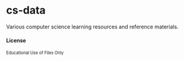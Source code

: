 # cs-data

Various computer science learning resources and reference materials.

#### License
<span style="font-size: 80%;">Educational Use of Files Only</span>